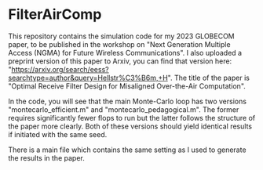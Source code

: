 # FilterAirComp
This repository contains the simulation code for my 2023 GLOBECOM paper, to be published in the workshop on "Next Generation Multiple Access (NGMA) for Future Wireless Communications". I also uploaded a preprint version of this paper to Arxiv, you can find that version here: "https://arxiv.org/search/eess?searchtype=author&query=Hellstr%C3%B6m,+H". The title of the paper is "Optimal Receive Filter Design for Misaligned Over-the-Air Computation".

In the code, you will see that the main Monte-Carlo loop has two versions "montecarlo_efficient.m" and "montecarlo_pedagogical.m". The former requires significantly fewer flops to run but the latter follows the structure of the paper more clearly. Both of these versions should yield identical results if initiated with the same seed.

There is a main file which contains the same setting as I used to generate the results in the paper.
